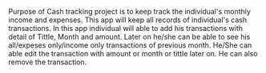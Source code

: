 Purpose of Cash tracking project is to keep track the individual's monthly income and expenses. This app will keep all records of individual's cash transactions. In this app individual will able to add his transactions with detail of Tittle, Month and amount. Later on he/she can be able to see his all/expeses only/income only transactions of previous month. He/She can able edit the transaction with amount or month or tittle later on. He can also remove the transaction.   
